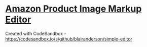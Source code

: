 # [Amazon Product Image Markup Editor](https://markup.shipmentbot.com)

Created with CodeSandbox - https://codesandbox.io/s/github/blairanderson/simple-editor
